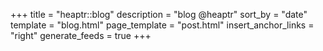 +++
title = "heaptr::blog"
description = "blog @heaptr"
sort_by = "date"
template = "blog.html"
page_template = "post.html"
insert_anchor_links = "right"
generate_feeds = true
+++

